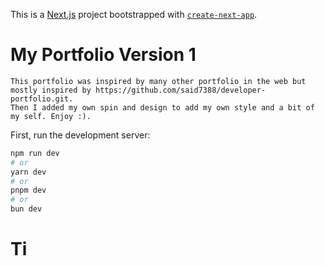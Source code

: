 This is a [Next.js](https://nextjs.org) project bootstrapped with [`create-next-app`](https://nextjs.org/docs/app/api-reference/cli/create-next-app).

# My Portfolio Version 1
    This portfolio was inspired by many other portfolio in the web but mostly inspired by https://github.com/said7388/developer-portfolio.git.
    Then I added my own spin and design to add my own style and a bit of my self. Enjoy :).
First, run the development server:

```bash
npm run dev
# or
yarn dev
# or
pnpm dev
# or
bun dev
```
# Ti
